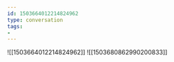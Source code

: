 ```yaml
---
id: 1503664012214824962
type: conversation
tags:
- 
---
```

![[1503664012214824962]]
![[1503680862990200833]]


